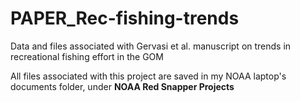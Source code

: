 # PAPER_Rec-fishing-trends
Data and files associated with Gervasi et al. manuscript on trends in recreational fishing effort in the GOM

All files associated with this project are saved in my NOAA laptop's documents folder, under **NOAA Red Snapper Projects**
